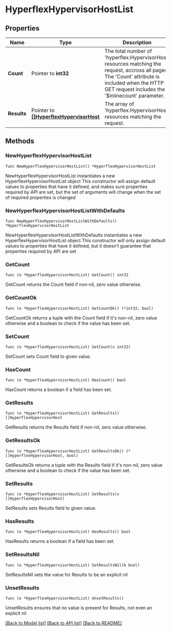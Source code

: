 # HyperflexHypervisorHostList

## Properties

Name | Type | Description | Notes
------------ | ------------- | ------------- | -------------
**Count** | Pointer to **int32** | The total number of &#39;hyperflex.HypervisorHost&#39; resources matching the request, accross all pages. The &#39;Count&#39; attribute is included when the HTTP GET request includes the &#39;$inlinecount&#39; parameter. | [optional] 
**Results** | Pointer to [**[]HyperflexHypervisorHost**](HyperflexHypervisorHost.md) | The array of &#39;hyperflex.HypervisorHost&#39; resources matching the request. | [optional] 

## Methods

### NewHyperflexHypervisorHostList

`func NewHyperflexHypervisorHostList() *HyperflexHypervisorHostList`

NewHyperflexHypervisorHostList instantiates a new HyperflexHypervisorHostList object
This constructor will assign default values to properties that have it defined,
and makes sure properties required by API are set, but the set of arguments
will change when the set of required properties is changed

### NewHyperflexHypervisorHostListWithDefaults

`func NewHyperflexHypervisorHostListWithDefaults() *HyperflexHypervisorHostList`

NewHyperflexHypervisorHostListWithDefaults instantiates a new HyperflexHypervisorHostList object
This constructor will only assign default values to properties that have it defined,
but it doesn't guarantee that properties required by API are set

### GetCount

`func (o *HyperflexHypervisorHostList) GetCount() int32`

GetCount returns the Count field if non-nil, zero value otherwise.

### GetCountOk

`func (o *HyperflexHypervisorHostList) GetCountOk() (*int32, bool)`

GetCountOk returns a tuple with the Count field if it's non-nil, zero value otherwise
and a boolean to check if the value has been set.

### SetCount

`func (o *HyperflexHypervisorHostList) SetCount(v int32)`

SetCount sets Count field to given value.

### HasCount

`func (o *HyperflexHypervisorHostList) HasCount() bool`

HasCount returns a boolean if a field has been set.

### GetResults

`func (o *HyperflexHypervisorHostList) GetResults() []HyperflexHypervisorHost`

GetResults returns the Results field if non-nil, zero value otherwise.

### GetResultsOk

`func (o *HyperflexHypervisorHostList) GetResultsOk() (*[]HyperflexHypervisorHost, bool)`

GetResultsOk returns a tuple with the Results field if it's non-nil, zero value otherwise
and a boolean to check if the value has been set.

### SetResults

`func (o *HyperflexHypervisorHostList) SetResults(v []HyperflexHypervisorHost)`

SetResults sets Results field to given value.

### HasResults

`func (o *HyperflexHypervisorHostList) HasResults() bool`

HasResults returns a boolean if a field has been set.

### SetResultsNil

`func (o *HyperflexHypervisorHostList) SetResultsNil(b bool)`

 SetResultsNil sets the value for Results to be an explicit nil

### UnsetResults
`func (o *HyperflexHypervisorHostList) UnsetResults()`

UnsetResults ensures that no value is present for Results, not even an explicit nil

[[Back to Model list]](../README.md#documentation-for-models) [[Back to API list]](../README.md#documentation-for-api-endpoints) [[Back to README]](../README.md)


